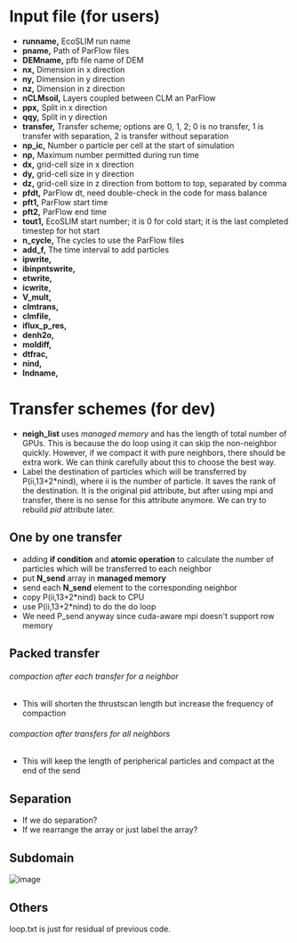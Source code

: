 # Input file (for users)
* **runname,** EcoSLIM run name
* **pname,** Path of ParFlow files
* **DEMname,** pfb file name of DEM
* **nx,** Dimension in x direction
* **ny,** Dimension in y direction
* **nz,** Dimension in z direction
* **nCLMsoil,** Layers coupled between CLM an ParFlow
* **ppx,** Split in x direction
* **qqy,** Split in y direction
* **transfer,** Transfer scheme; options are 0, 1, 2; 0 is no transfer, 1 is transfer with separation, 2 is transfer without separation
* **np_ic,** Number o particle per cell at the start of simulation
* **np,** Maximum number permitted during run time 
* **dx,** grid-cell size in x direction
* **dy,** grid-cell size in y direction
* **dz,** grid-cell size in z direction from bottom to top, separated by comma
* **pfdt,** ParFlow dt, need double-check in the code for mass balance
* **pft1,** ParFlow start time
* **pft2,** ParFlow end time
* **tout1,** EcoSLIM start number; it is 0 for cold start; it is the last completed timestep for hot start
* **n_cycle,** The cycles to use the ParFlow files
* **add_f,** The time interval to add particles
* **ipwrite,**
* **ibinpntswrite,**
* **etwrite,**
* **icwrite,**
* **V_mult,**
* **clmtrans,**
* **clmfile,**
* **iflux_p_res,**
* **denh2o,**
* **moldiff,**
* **dtfrac,**
* **nind,**
* **Indname,**
# Transfer schemes (for dev)
* **neigh_list** uses *managed memory* and has the length of total number of GPUs. This is because the do loop using it can skip the non-neighbor quickly. However, if we compact it with pure neighbors, there should be extra work. We can think carefully about this to choose the best way.  
* Label the destination of particles which will be transferred by P(ii,13+2\*nind), where ii is the number of particle. It saves the rank of the destination. It is the original pid attribute, but after using mpi and transfer, there is no sense for this attribute anymore. We can try to rebuild *pid* attribute later.  
## One by one transfer
* adding **if condition** and **atomic operation** to calculate the number of particles which will be transferred to each neighbor
* put **N_send** array in **managed memory**
* send each **N_send** element to the corresponding neighbor 
* copy P(ii,13+2\*nind) back to CPU 
* use P(ii,13+2\*nind) to do the do loop
* We need P_send anyway since cuda-aware mpi doesn't support row memory
## Packed transfer
###### compaction after each transfer for a neighbor
* This will shorten the thrustscan length but increase the frequency of compaction
###### compaction after transfers for all neighbors
* This will keep the length of peripherical particles and compact at the end of the send
## Separation
* If we do separation?
* If we rearrange the array or just label the array?
## Subdomain
![image](https://github.com/aureliayang/EcoSLIM_CONUS/blob/main/images/Picture1.png)
## Others
loop.txt is just for residual of previous code.


